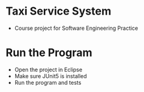 # Taxi Service System
- Course project for Software Engineering Practice

# Run the Program
- Open the project in Eclipse
- Make sure JUnit5 is installed
- Run the program and tests
